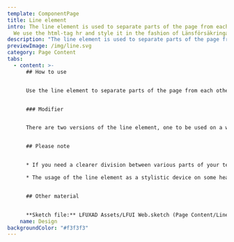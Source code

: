 ```yaml
---
template: ComponentPage
title: Line element
intro: The line element is used to separate parts of the page from each other.
  We use the html-tag hr and style it in the fashion of Länsförsäkringar.
description: "The line element is used to separate parts of the page from each other. "
previewImage: /img/line.svg
category: Page Content
tabs:
  - content: >-
      ## How to use


      Use the line element to separate parts of the page from each other when needed.  It has the shape of an horizontal line and we use the standard html-tag HR (which is an abbreviation of horizontal rule) and just style it to fit in at Länsförsäkringar. It is typically placed in a block of text to help signify a change in content within the larger context.


      ### Modifier


      There are two versions of the line element, one to be used on a white background and one to be used on a grey background.


      ## Please note


      * If you need a clearer division between various parts of your text, consider using the more common [panel-component](panel).

      * The usage of the line element as a stylistic device on some headers on the landing page of [lansforsakringar.se](https://www.lansforsakringar.se/) should be seen as exception and shouldn't be reused elsewhere. If that effect is wanted, it should be done by styling the header in such fashion.


      ## Other material


      **Sketch file:** LFUXAD Assets/LFUI Web.sketch (Page Content/Line)
    name: Design
backgroundColor: "#f3f3f3"
---
```

